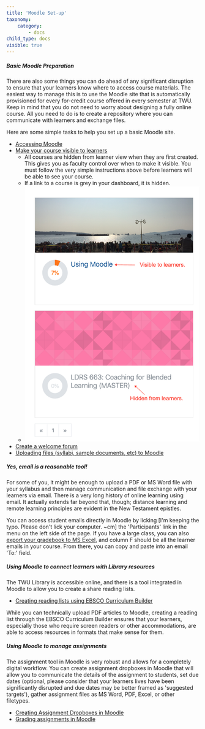 ```yaml
---
title: 'Moodle Set-up'
taxonomy:
    category:
        - docs
child_type: docs
visible: true
---
```



##### Basic Moodle Preparation
There are also some things you can do ahead of any significant disruption to ensure that your learners know where to access course materials. The easiest way to manage this is to use the Moodle site that is automatically provisioned for every for-credit course offered in every semester at TWU. Keep in mind that you do not need to worry about designing a fully online course. All you need to do is to create a repository where you can communicate with learners and exchange files.

Here are some simple tasks to help you set up a basic Moodle site.

- [Accessing Moodle](https://create.twu.ca/help/moodle/basics/introduction)
- [Make your course visible to learners](https://create.twu.ca/help/moodle/faculty/show-hide)
  - All courses are hidden from learner view when they are first created. This gives you as faculty control over when to make it visible. You must follow the very simple instructions above before learners will be able to see your course.
  - If a link to a course is grey in your dashboard, it is hidden.
  - ![alt-text](visibility.png "Check course visibility")
- [Create a welcome forum](https://create.twu.ca/help/moodle/faculty/activity-or-resource/creating-a-forum)
- [Uploading files (syllabi, sample documents, etc) to Moodle](http://create.twu.ca/help/moodle/faculty/activity-or-resource/adding-resources)

##### Yes, email is a reasonable tool!
For some of you, it might be enough to upload a PDF or MS Word file with your syllabus and then manage communication and file exchange with your learners via email. There is a very long history of online learning using email. It actually extends far beyond that, though; distance learning and remote learning principles are evident in the New Testament epistles.

You can access student emails directly in Moodle by licking [I'm keeping the typo. Please don't lick your computer. ~cm] the 'Participants' link in the menu on the left side of the page. If you have a large class, you can also [export your gradebook to MS Excel](https://create.twu.ca/help/moodle/faculty/grade-book/download-gradebook), and column F should be all the learner emails in your course. From there, you can copy and paste into an email 'To:' field.

##### Using Moodle to connect learners with Library resources
The TWU Library is accessible online, and there is a tool integrated in Moodle to allow you to create a share reading lists.

- [Creating reading lists using EBSCO Curriculum Builder](http://create.twu.ca/help/moodle/faculty/activity-or-resource/ebsco-curriculum-builder)

While you can technically upload PDF articles to Moodle, creating a reading list through the EBSCO Curriculum Builder ensures that your learners, especially those who require screen readers or other accommodations, are able to access resources in formats that make sense for them.

##### Using Moodle to manage assignments

The assignment tool in Moodle is very robust and allows for a completely digital workflow. You can create assignment dropboxes in Moodle that will allow you to communicate the details of the assignment to students, set due dates (optional, please consider that your learners lives have been significantly disrupted and due dates may be better framed as 'suggested targets'), gather assignment files as MS Word, PDF, Excel, or other filetypes.

- [Creating Assignment Dropboxes in Moodle](http://create.twu.ca/help/moodle/faculty/activity-or-resource/creating-an-assignment-dropbox)
- [Grading assignments in Moodle](https://create.twu.ca/help/moodle/faculty/grade-book/grade-assignment)
